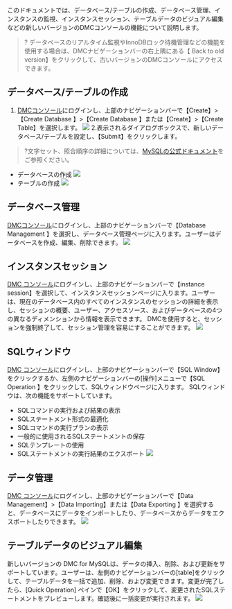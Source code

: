 このドキュメントでは、データベース/テーブルの作成、データベース管理、インスタンスの監視、インスタンスセッション、テーブルデータのビジュアル編集などの新しいバージョンのDMCコンソールの機能について説明します。
>? データベースのリアルタイム監視やInnoDBロック待機管理などの機能を使用する場合は、DMCナビゲーションバーの右上隅にある【 Back to old version】をクリックして、古いバージョンのDMCコンソールにアクセスできます。

## データベース/テーブルの作成
1. [DMCコンソール](https://bj-dmc.cloud.tencent.com/v2/qcloudLogin/login)にログインし、上部のナビゲーションバーで【Create】>【Create Database 】>【Create Database 】または【Create】>【Create Table】を選択します。
![](https://main.qcloudimg.com/raw/2e7d5ffdeb7b527d4dde3246b24dd04b.png)
2.表示されるダイアログボックスで、新しいデータベース/テーブルを設定し、【Submit】をクリックします。
>?文字セット、照合順序の詳細については、[MySQLの公式ドキュメント](https://dev.mysql.com/doc/)をご参照ください。
>
 - データベースの作成
![](https://main.qcloudimg.com/raw/43a11a0dcd4da77bc45a6d686cc86617.png)
 - テーブルの作成
![](https://main.qcloudimg.com/raw/2cb0348e7929c14dce28928e32a830c0.png)

## データベース管理
[DMCコンソール](https://bj-dmc.cloud.tencent.com/v2/qcloudLogin/login)にログインし、上部のナビゲーションバーで【Database Management 】を選択し、データベース管理ページに入ります。ユーザーはデータベースを作成、編集、削除できます。
![](https://main.qcloudimg.com/raw/48e93b028657d9b10f69c1a41eda1f19.png)

## インスタンスセッション
[DMC コンソール](https://bj-dmc.cloud.tencent.com/v2/qcloudLogin/login)にログインし、上部のナビゲーションバーで【instance session】を選択して、インスタンスセッションページに入ります。ユーザーは、現在のデータベース内のすべてのインスタンスのセッションの詳細を表示し、セッションの概要、ユーザー、アクセスソース、およびデータベースの4つの異なるディメンションから情報を表示できます。
DMCを使用すると、セッションを強制終了して、セッション管理を容易にすることができます。
![](https://main.qcloudimg.com/raw/26f08e7b47be3ba94842372d40f36961.png)

## SQLウィンドウ
[DMC コンソール](https://bj-dmc.cloud.tencent.com/v2/qcloudLogin/login)にログインし、上部のナビゲーションバーで【SQL Window】をクリックするか、左側のナビゲーションバーの[操作]メニューで【SQL Operation 】をクリックして、SQLウィンドウページに入ります。 SQLウィンドウは、次の機能をサポートしています。
- SQLコマンドの実行および結果の表示
- SQLステートメント形式の最適化
- SQLコマンドの実行プランの表示
- 一般的に使用されるSQLステートメントの保存
- SQLテンプレートの使用
- SQLステートメントの実行結果のエクスポート
![](https://main.qcloudimg.com/raw/39144de0b6effe7ad50a164a3d1d3273.png)

## データ管理
[DMC コンソール](https://bj-dmc.cloud.tencent.com/v2/qcloudLogin/login)にログインし、上部のナビゲーションバーで【Data Management】>【Data Importing】または【Data Exporting 】を選択すると、データベースにデータをインポートしたり、データベースからデータをエクスポートしたりできます。
![](https://main.qcloudimg.com/raw/f499d283976127a5a678ed160d5a6d22.png)

## テーブルデータのビジュアル編集
新しいバージョンの DMC for MySQLは、データの挿入、削除、および更新をサポートしています。ユーザーは、左側のナビゲーションバーの[table]をクリックして、テーブルデータを一括で追加、削除、および変更できます。変更が完了したら、[Quick Operation] ペインで【OK】をクリックして、変更されたSQLステートメントをプレビューします。確認後に一括変更が実行されます。
![](https://main.qcloudimg.com/raw/4488c0191fbbd19b221af38a0daffc76.png)
